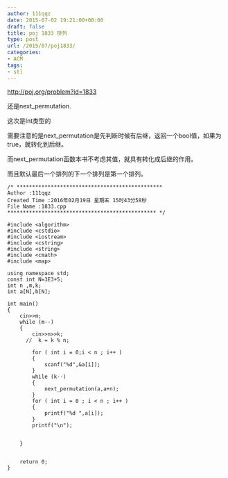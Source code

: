 ```yaml
---
author: 111qqz
date: 2015-07-02 19:21:00+00:00
draft: false
title: poj 1833 排列
type: post
url: /2015/07/poj1833/
categories:
- ACM
tags:
- stl
---
```


http://poj.org/problem?id=1833




还是next_permutation.




这次是Int类型的




需要注意的是next_permutation是先判断时候有后继，返回一个bool值，如果为true，就转化到后继。




而next_permutation函数本书不考虑其值，就具有转化成后继的作用。




而且默认最后一个排列的下一个排列是第一个排列。


 

    
    /* ***********************************************
    Author :111qqz
    Created Time :2016年02月19日 星期五 15时43分58秒
    File Name :1833.cpp
    ************************************************ */
    
    #include <algorithm>
    #include <cstdio>
    #include <iostream>
    #include <cstring>
    #include <string>
    #include <cmath>
    #include <map>
    
    using namespace std;
    const int N=3E3+5;
    int n ,m,k;
    int a[N],b[N];
    
    int main()
    {
        cin>>m;
        while (m--)
        {
            cin>>n>>k;
          //  k = k % n;
    
            for ( int i = 0;i < n ; i++ )
            {
                scanf("%d",&a[i]);
            }
            while (k--)
            {
                next_permutation(a,a+n);
            }
            for ( int i = 0 ; i < n ; i++ )
            {
                printf("%d ",a[i]);
            }
            printf("\n");
    
    
        }
    
    
    	return 0;
    }
    



